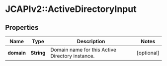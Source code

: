 # JCAPIv2::ActiveDirectoryInput

## Properties
Name | Type | Description | Notes
------------ | ------------- | ------------- | -------------
**domain** | **String** | Domain name for this Active Directory instance. | [optional] 


